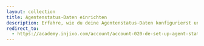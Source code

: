 ```yaml
---
layout: collection
title: Agentenstatus-Daten einrichten
description: Erfahre, wie du deine Agentenstatus-Daten konfigurierst und überprüfst, damit du die Planeinhaltung effektiv im Blick behalten kannst.
redirect_to:
  - https://academy.injixo.com/account/account-020-de-set-up-agent-status-data
---
```

